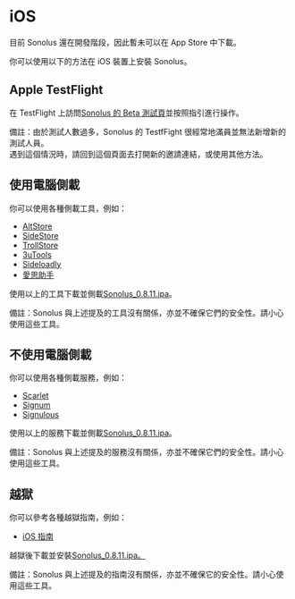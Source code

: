 # iOS

目前 Sonolus 還在開發階段，因此暫未可以在 App Store 中下載。

你可以使用以下的方法在 iOS 裝置上安裝 Sonolus。

## Apple TestFlight

在 TestFlight 上訪問[Sonolus 的 Beta 測試頁](https://testflight.apple.com/join/mdFtAf92)並按照指引進行操作。

備註：由於測試人數過多，Sonolus 的 TestfFight 很經常地滿員並無法新增新的測試人員。<br>遇到這個情況時，請回到這個頁面去打開新的邀請連結，或使用其他方法。

## 使用電腦側載

你可以使用各種側載工具，例如：

-   [AltStore](https://altstore.io)
-   [SideStore](https://sidestore.io)
-   [TrollStore](https://github.com/opa334/TrollStore)
-   [3uTools](http://3u.com)
-   [Sideloadly](https://sideloadly.io)
-   [愛思助手](https://www.i4.cn)

使用以上的工具下載並側載[Sonolus_0.8.11.ipa](https://download.sonolus.com/Sonolus_0.8.11.ipa)。

備註：Sonolus 與上述提及的工具沒有關係，亦並不確保它們的安全性。請小心使用這些工具。

## 不使用電腦側載

你可以使用各種側載服務，例如：

-   [Scarlet](https://usescarlet.com)
-   [Signum](https://signumsign.me)
-   [Signulous](https://www.signulous.com)

使用以上的服務下載並側載[Sonolus_0.8.11.ipa](https://download.sonolus.com/Sonolus_0.8.11.ipa)。

備註：Sonolus 與上述提及的服務沒有關係，亦並不確保它們的安全性。請小心使用這些工具。

## 越獄

你可以參考各種越獄指南，例如：

-   [iOS 指南](https://ios.cfw.guide)

越獄後下載並安裝[Sonolus_0.8.11.ipa。](https://download.sonolus.com/Sonolus_0.8.11.ipa)

備註：Sonolus 與上述提及的指南沒有關係，亦並不確保它的安全性。請小心使用這些工具。
